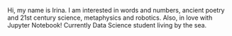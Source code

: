 Hi, my name is Irina. I am interested in words and numbers, ancient poetry and 21st century science, metaphysics and robotics. Also, in love with Jupyter Notebook!
Currently Data Science student living by the sea.
